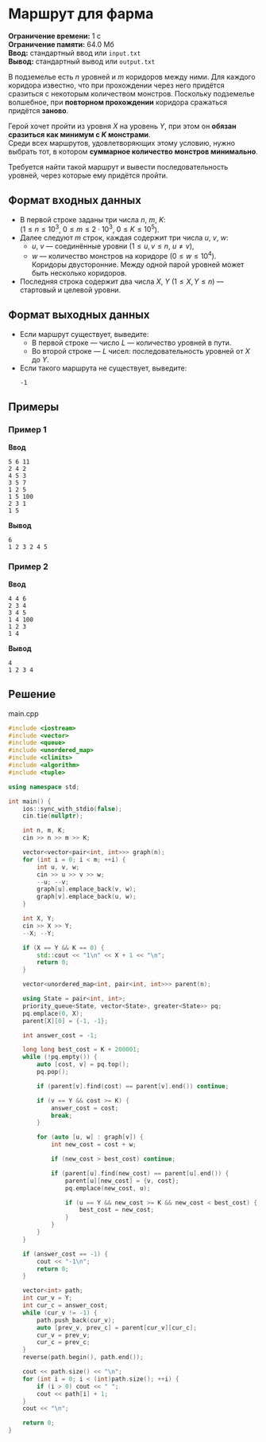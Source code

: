# Маршрут для фарма

**Ограничение времени:** 1 с  
**Ограничение памяти:** 64.0 Мб  
**Ввод:** стандартный ввод или `input.txt`  
**Вывод:** стандартный вывод или `output.txt`

В подземелье есть $n$ уровней и $m$ коридоров между ними. Для каждого коридора известно, что при прохождении через него придётся сразиться с некоторым количеством монстров. Поскольку подземелье волшебное, при **повторном прохождении** коридора сражаться придётся **заново**.

Герой хочет пройти из уровня $X$ на уровень $Y$, при этом он **обязан сразиться как минимум с $K$ монстрами**.  
Среди всех маршрутов, удовлетворяющих этому условию, нужно выбрать тот, в котором **суммарное количество монстров минимально**.

Требуется найти такой маршрут и вывести последовательность уровней, через которые ему придётся пройти.

## Формат входных данных

- В первой строке заданы три числа $n$, $m$, $K$:  
  ($1 \leq n \leq 10^3$, $0 \leq m \leq 2 \cdot 10^3$, $0 \leq K \leq 10^5$).
- Далее следуют $m$ строк, каждая содержит три числа $u$, $v$, $w$:  
  - $u$, $v$ — соединённые уровни ($1 \leq u, v \leq n$, $u \ne v$),  
  - $w$ — количество монстров на коридоре ($0 \leq w \leq 10^4$).  
  Коридоры двусторонние. Между одной парой уровней может быть несколько коридоров.
- Последняя строка содержит два числа $X$, $Y$ ($1 \leq X, Y \leq n$) — стартовый и целевой уровни.

## Формат выходных данных

- Если маршрут существует, выведите:
  - В первой строке — число $L$ — количество уровней в пути.
  - Во второй строке — $L$ чисел: последовательность уровней от $X$ до $Y$.
- Если такого маршрута не существует, выведите:  
  ```
  -1
  ```

## Примеры

### Пример 1

**Ввод**  
```
5 6 11
2 4 2
4 5 3
3 5 7
1 2 5
1 5 100
2 3 1
1 5
```

**Вывод**  
```
6
1 2 3 2 4 5
```

### Пример 2

**Ввод**  
```
4 4 6
2 3 4
3 4 5
1 4 100
1 2 3
1 4
```

**Вывод**  
```
4
1 2 3 4
```
## Решение

main.cpp
```cpp
#include <iostream>
#include <vector>
#include <queue>
#include <unordered_map>
#include <climits>
#include <algorithm>
#include <tuple>

using namespace std;

int main() {
    ios::sync_with_stdio(false);
    cin.tie(nullptr);

    int n, m, K;
    cin >> n >> m >> K;

    vector<vector<pair<int, int>>> graph(n); 
    for (int i = 0; i < m; ++i) {
        int u, v, w;
        cin >> u >> v >> w;
        --u; --v;
        graph[u].emplace_back(v, w);
        graph[v].emplace_back(u, w);
    }

    int X, Y;
    cin >> X >> Y;
    --X; --Y;

    if (X == Y && K == 0) {
        std::cout << "1\n" << X + 1 << "\n";
        return 0;
    }

    vector<unordered_map<int, pair<int, int>>> parent(n);

    using State = pair<int, int>;
    priority_queue<State, vector<State>, greater<State>> pq;
    pq.emplace(0, X);
    parent[X][0] = {-1, -1}; 

    int answer_cost = -1;

    long long best_cost = K + 200001;
    while (!pq.empty()) {
        auto [cost, v] = pq.top();
        pq.pop();

        if (parent[v].find(cost) == parent[v].end()) continue;

        if (v == Y && cost >= K) {
            answer_cost = cost;
            break;
        }

        for (auto [u, w] : graph[v]) {
            int new_cost = cost + w;

            if (new_cost > best_cost) continue;

            if (parent[u].find(new_cost) == parent[u].end()) {
                parent[u][new_cost] = {v, cost};
                pq.emplace(new_cost, u);

                if (u == Y && new_cost >= K && new_cost < best_cost) {
                    best_cost = new_cost;
                }
            }
        }
    }

    if (answer_cost == -1) {
        cout << "-1\n";
        return 0;
    }

    vector<int> path;
    int cur_v = Y;
    int cur_c = answer_cost;
    while (cur_v != -1) {
        path.push_back(cur_v);
        auto [prev_v, prev_c] = parent[cur_v][cur_c];
        cur_v = prev_v;
        cur_c = prev_c;
    }
    reverse(path.begin(), path.end());

    cout << path.size() << "\n";
    for (int i = 0; i < (int)path.size(); ++i) {
        if (i > 0) cout << " ";
        cout << path[i] + 1;
    }
    cout << "\n";

    return 0;
}
```
